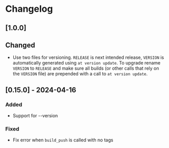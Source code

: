 # Changelog


## [1.0.0]

## Changed
- Use two files for versioning. `RELEASE` is next intended release, `VERSION`
  is automatically generated using `at version update`. To upgrade rename
  `VERSION` to `RELEASE` and make sure all builds (or other calls that rely on
  the `VERSION` file) are prepended with a call to `at version update`.


## [0.15.0] - 2024-04-16

### Added
- Support for --version

### Fixed
- Fix error when `build_push` is called with no tags
